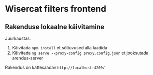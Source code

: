 # Wisercat filters frontend

## Rakenduse lokaalne käivitamine

Juurkaustas:

1. Käivitada `npm install` et sõltuvused alla laadida
2. Käivitada `ng serve --proxy-config proxy.config.json` et jooksutada arendus-server

Rakendus on kättesaadav `http://localhost:4200/`


